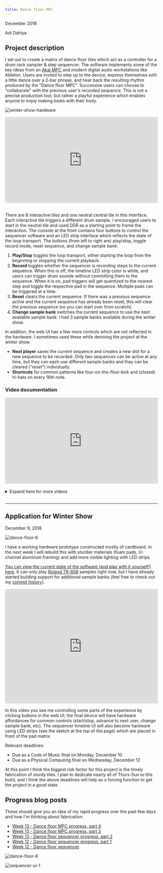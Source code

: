 ```yaml
---
title: Dance floor MPC
---
```


December 2018

Adi Dahiya

## Project description

I set out to create a matrix of dance floor tiles which act as a controller for a drum rack sampler & step sequencer. The software implements some of the key ideas from an [Akai MPC](https://en.wikipedia.org/wiki/Akai_MPC) and modern digital audio workstations like Ableton. Users are invited to step up to the device, express themselves with a little dance over a 2-bar phrase, and hear back the resulting rhythm produced by the "Dance floor MPC". Successive users can choose to "collaborate" with the previous user's recorded sequence. This is not a precise production tool, but rather a playful experience which enables anyone to enjoy making beats with their body.

![winter-show-hardware](winter-show-hardware.jpg)

<div style="padding:56.25% 0 0 0;position:relative;"><iframe src="https://player.vimeo.com/video/307208842?loop=1&title=0&byline=0&portrait=0" style="position:absolute;top:0;left:0;width:100%;height:100%;" frameborder="0" webkitallowfullscreen mozallowfullscreen allowfullscreen></iframe></div>

<br/>

There are 8 interactive tiles and one neutral central tile in this interface. Each interactive tile triggers a different drum sample. I encouraged users to start in the neutral tile and used DDR as a starting point to frame the interaction. The console at the front contains four buttons to control the sequencer software and an LED strip interface which reflects the state of the loop transport. The buttons (from left to right are) play/stop, toggle record mode, reset sequence, and change sample bank:

1. **Play/Stop** toggles the loop transport, either starting the loop from the beginning or stopping the current playback.
2. **Record** toggles whether the sequencer is recording steps to the current sequence. When this is off, the timeline LED strip color is white, and users can trigger drum sounds without committing them to the sequence. When it is on, pad triggers will get quantized to the nearest step and toggle the respective pad in the sequence. Multiple pads can be triggered at a time.
3. **Reset** clears the current sequence. If there was a previous sequence active and the current sequence has already been reset, this will clear the previous sequence (so you can start over from scratch).
4. **Change sample bank** switches the current sequence to use the next available sample bank. I had 3 sample banks available during the winter show.

In addition, the web UI has a few more controls which are not reflected in the hardware. I sometimes used these while demoing the project at the winter show:

-   **Next player** saves the current sequence and creates a new slot for a new sequence to be recorded. Only two sequences can be active at any time, but they can each use different sample banks and they can be cleared ("reset") individually.
-   **Shortcuts** for common patterns like four-on-the-floor kick and (closed) hi-hats on every 16th note.

### Video documentation

<div style="padding:56.25% 0 0 0;position:relative;"><iframe src="https://player.vimeo.com/video/325532573?loop=1&title=0&byline=0&portrait=0" style="position:absolute;top:0;left:0;width:100%;height:100%;" frameborder="0" webkitallowfullscreen mozallowfullscreen allowfullscreen></iframe></div>

<br/>

<details>
    <summary>Expand here for more videos</summary>
    <div style="padding:56.25% 0 0 0;position:relative;"><iframe src="https://player.vimeo.com/video/325532321?loop=1&title=0&byline=0&portrait=0" style="position:absolute;top:0;left:0;width:100%;height:100%;" frameborder="0" webkitallowfullscreen mozallowfullscreen allowfullscreen></iframe></div>
    <br/>
    <div style="padding:56.25% 0 0 0;position:relative;"><iframe src="https://player.vimeo.com/video/325532394?loop=1&title=0&byline=0&portrait=0" style="position:absolute;top:0;left:0;width:100%;height:100%;" frameborder="0" webkitallowfullscreen mozallowfullscreen allowfullscreen></iframe></div>
    <br/>
    <div style="padding:56.25% 0 0 0;position:relative;"><iframe src="https://player.vimeo.com/video/325532665?loop=1&title=0&byline=0&portrait=0" style="position:absolute;top:0;left:0;width:100%;height:100%;" frameborder="0" webkitallowfullscreen mozallowfullscreen allowfullscreen></iframe></div>
    <br/>
    <div style="padding:56.25% 0 0 0;position:relative;"><iframe src="https://player.vimeo.com/video/325532781?loop=1&title=0&byline=0&portrait=0" style="position:absolute;top:0;left:0;width:100%;height:100%;" frameborder="0" webkitallowfullscreen mozallowfullscreen allowfullscreen></iframe></div>
</details>

<br/>

---

## Application for Winter Show

December 9, 2018

![dance-floor-6](../blog/itp/physical-computing/final-project-images/dance-floor-6.jpg)

I have a working hardware prototype constructed mostly of cardboard. In the next week I will rebuild this with sturdier materials (foam pads, U-channel aluminum framing) and add more visible lighting with LED strips.

[You can view the current state of the software (and play with it yourself!) here](/projects/physical-computing/dance-floor-sequencer). It can only play [Roland TR-808](https://en.wikipedia.org/wiki/Roland_TR-808) samples right now, but I have already started building support for additional sample banks (feel free to check out my [commit history](https://github.com/adidahiya/website/commits/develop/src/pages/projects/physical-computing)).

<div style="padding:75% 0 0 0;position:relative;"><iframe src="https://player.vimeo.com/video/304532875?loop=1&title=0&byline=0&portrait=0" style="position:absolute;top:0;left:0;width:100%;height:100%;" frameborder="0" webkitallowfullscreen mozallowfullscreen allowfullscreen></iframe></div>

In this video you see me controlling some parts of the experience by clicking buttons in the web UI; the final device will have hardware affordances for common controls (start/stop, advance to next user, change sample bank, etc). The sequencer timeline UI will also become hardware using LED strips (see the sketch at the top of the page) which are placed in front of the pad matrix.

Relevant deadlines:

-   Due as a Code of Music final on Monday, December 10
-   Due as a Physical Computing final on Wednesday, December 12

At this point I think the biggest risk factor for this project is the timely fabrication of sturdy tiles. I plan to dedicate nearly all of Thurs-Sun to this build, and I think the above deadlines will help as a forcing function to get the project in a good state.

## Progress blog posts

These should give you an idea of my rapid progress over the past few days and how I'm thinking about fabrication:

-   [Week 13 - Dance floor MPC progress, part 4](/blog/itp/physical-computing/week-13-dance-floor-mpc-4)
-   [Week 13 - Dance floor MPC progress, part 3](/blog/itp/physical-computing/week-13-dance-floor-mpc-3)
-   [Week 13 - Dance floor sequencer progress, part 2](/blog/itp/physical-computing/week-13-dance-floor-progress)
-   [Week 12 - Dance floor sequencer progress, part 1](/blog/itp/physical-computing/week-12-dance-floor-progress)
-   [Week 12 - Dance floor sequencer](/blog/itp/physical-computing/week-12-dance-floor-sequencer)

![dance-floor-8](../blog/itp/physical-computing/final-project-images/dance-floor-8.jpg)

![sequencer-ui-1](../blog/itp/physical-computing/final-project-images/sequencer-ui-1.png)

<script src="https://player.vimeo.com/api/player.js"></script>
